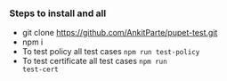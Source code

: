 ### Steps to install and all

- git clone https://github.com/AnkitParte/pupet-test.git
- npm i
- To test policy all test cases <code>npm run test-policy</code>
- To test certificate all test cases <code>npm run test-cert</code>
